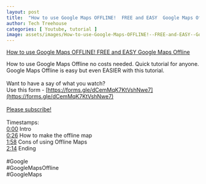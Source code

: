 ```yaml
---
layout: post
title:  "How to use Google Maps OFFLINE!  FREE and EASY  Google Maps Offline "
author: Tech Treehouse
categories: [ Youtube, tutorial ]
image: assets/images/How-to-use-Google-Maps-OFFLINE!--FREE-and-EASY--Google-Maps-Offline-.jpg
---
```


[How to use Google Maps OFFLINE!  FREE and EASY  Google Maps Offline ](https://youtube.com/watch?v=pkPCTS8r_IE)

How to use Google Maps Offline no costs needed. Quick tutorial for anyone. Google Maps Offline is easy but even EASIER with this tutorial.<br><br>Want to have a say of what you watch?<br>Use this form - [https://forms.gle/dCemMqK7KtVshNwe7](https://forms.gle/dCemMqK7KtVshNwe7)<br><br>[Please subscribe!](https://youtube.com/techtreehouse/?sub_confirmation=1)<br><br>Timestamps:<br>[0:00](https://youtube.com/watch?v=pkPCTS8r_IE&t=0) Intro<br>[0:26](https://youtube.com/watch?v=pkPCTS8r_IE&t=26) How to make the offline map<br>[1:58](https://youtube.com/watch?v=pkPCTS8r_IE&t=118) Cons of using Offline Maps<br>[2:14](https://youtube.com/watch?v=pkPCTS8r_IE&t=134) Ending<br><br>#Google<br>#GoogleMapsOffline<br>#GoogleMaps
